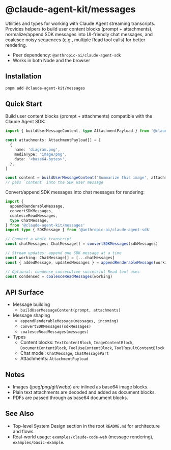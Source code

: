 # @claude-agent-kit/messages

Utilities and types for working with Claude Agent streaming transcripts. Provides helpers to build user content blocks (prompt + attachments), normalize/append SDK messages into UI-friendly chat messages, and coalesce noisy sequences (e.g., multiple Read tool calls) for better rendering.

- Peer dependency: `@anthropic-ai/claude-agent-sdk`
- Works in both Node and the browser

## Installation

```bash
pnpm add @claude-agent-kit/messages
```

## Quick Start

Build user content blocks (prompt + attachments) compatible with the Claude Agent SDK:

```ts
import { buildUserMessageContent, type AttachmentPayload } from '@claude-agent-kit/messages'

const attachments: AttachmentPayload[] = [
  {
    name: 'diagram.png',
    mediaType: 'image/png',
    data: '<base64-bytes>',
  },
]

const content = buildUserMessageContent('Summarize this image', attachments)
// pass `content` into the SDK user message
```

Convert/append SDK messages into chat messages for rendering:

```ts
import {
  appendRenderableMessage,
  convertSDKMessages,
  coalesceReadMessages,
  type ChatMessage,
} from '@claude-agent-kit/messages'
import type { SDKMessage } from '@anthropic-ai/claude-agent-sdk'

// Convert a whole transcript
const chatMessages: ChatMessage[] = convertSDKMessages(sdkMessages)

// Stream updates: append one SDK message at a time
const working: ChatMessage[] = [...chatMessages]
const { addedMessage, updatedMessages } = appendRenderableMessage(working, incomingSdkMessage)

// Optional: condense consecutive successful Read tool uses
const condensed = coalesceReadMessages(working)
```

## API Surface

- Message building
  - `buildUserMessageContent(prompt, attachments)`
- Message shaping
  - `appendRenderableMessage(messages, incoming)`
  - `convertSDKMessages(sdkMessages)`
  - `coalesceReadMessages(messages)`
- Types
  - Content blocks: `TextContentBlock`, `ImageContentBlock`, `DocumentContentBlock`, `ToolUseContentBlock`, `ToolResultContentBlock`
  - Chat model: `ChatMessage`, `ChatMessagePart`
  - Attachments: `AttachmentPayload`

## Notes

- Images (jpeg/png/gif/webp) are inlined as base64 image blocks.
- Plain text attachments are decoded and added as document blocks.
- PDFs are passed through as base64 document blocks.

## See Also

- Top-level System Design section in the root `README.md` for architecture and flows.
- Real-world usage: `examples/claude-code-web` (message rendering), `examples/basic-example`.
